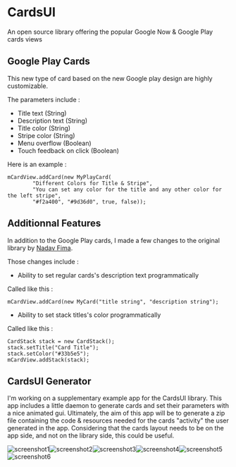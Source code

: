 CardsUI
===================
An open source library offering the popular Google Now & Google Play cards views

## Google Play Cards
This new type of card based on the new Google play design are highly customizable.

The parameters include :

* Title text (String)
* Description text (String)
* Title color (String)
* Stripe color (String)
* Menu overflow (Boolean)
* Touch feedback on click (Boolean)

Here is an example : 

    mCardView.addCard(new MyPlayCard(
            "Different Colors for Title & Stripe", 
            "You can set any color for the title and any other color for the left stripe", 
            "#f2a400", "#9d36d0", true, false));
            
            
## Additionnal Features
In addition to the Google Play cards, I made a few changes to the original library by [Nadav Fima](https://github.com/nadavfima/cardsui-for-android).

Those changes include :

* Ability to set regular cards's description text programmatically

Called like this :

    mCardView.addCard(new MyCard("title string", "description string");
    
* Ability to set stack titles's color programmatically

Called like this :

    CardStack stack = new CardStack();
    stack.setTitle("Card Title");
    stack.setColor("#33b5e5");
    mCardView.addStack(stack);
    
    
## CardsUI Generator
I'm working on a supplementary example app for the CardsUI library. This app includes a little daemon to generate cards and set their parameters with a nice animated gui.
Ultimately, the aim of this app will be to generate a zip file containing the code & resources needed for the cards "activity" the user generated in the app.
Considering that the cards layout needs to be on the app side, and not on the library side, this could be useful.

![screenshot1](http://imageshack.us/a/img837/1365/cardsgen1.png)![screenshot2](http://imageshack.us/a/img708/8929/cardsgen2.png)![screenshot3](http://imageshack.us/a/img90/7456/cardsgen3.png)![screenshot4](http://imageshack.us/a/img109/9287/cardsgen4.png)![screenshot5](http://imageshack.us/a/img209/8982/cardsgen5.png)![screenshot6](http://imageshack.us/a/img515/4987/cardsgen6.png)

